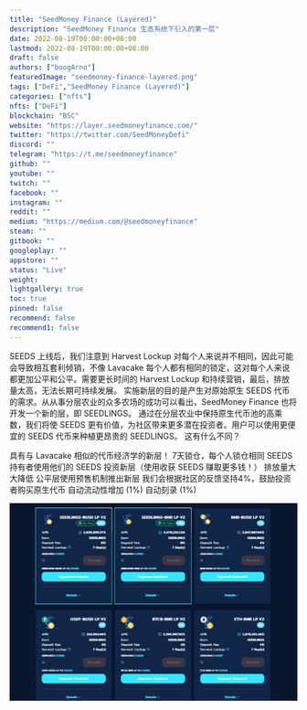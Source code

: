 ```yaml
---
title: "SeedMoney Finance (Layered)"
description: "SeedMoney Finance 生态系统下引入的第一层"
date: 2022-08-19T00:00:00+08:00
lastmod: 2022-08-19T00:00:00+08:00
draft: false
authors: ["boogArno"]
featuredImage: "seedmoney-finance-layered.png"
tags: ["DeFi","SeedMoney Finance (Layered)"]
categories: ["nfts"]
nfts: ["DeFi"]
blockchain: "BSC"
website: "https://layer.seedmoneyfinance.com/"
twitter: "https://twitter.com/SeedMoneyDefi"
discord: ""
telegram: "https://t.me/seedmoneyfinance"
github: ""
youtube: ""
twitch: ""
facebook: ""
instagram: ""
reddit: ""
medium: "https://medium.com/@seedmoneyfinance"
steam: ""
gitbook: ""
googleplay: ""
appstore: ""
status: "Live"
weight: 
lightgallery: true
toc: true
pinned: false
recommend: false
recommend1: false
---
```

SEEDS 上线后，我们注意到 Harvest Lockup 对每个人来说并不相同，因此可能会导致相互套利倾销，不像 Lavacake 每个人都有相同的锁定，这对每个人来说都更加公平和公平。需要更长时间的 Harvest Lockup 和持续营销，最后，排放量太高，无法长期可持续发展。
实施新层的目的是产生对原始原生 SEEDS 代币的需求。从从事分层农业的众多农场的成功可以看出，SeedMoney Finance 也将开发一个新的层，即 SEEDLINGS。
通过在分层农业中保持原生代币池的高乘数，我们将使 SEEDS 更有价值，为社区带来更多潜在投资者。用户可以使用更便宜的 SEEDS 代币来种植更昂贵的 SEEDLINGS。
这有什么不同？

  具有与 Lavacake 相似的代币经济学的新层！
  7天锁仓，每个人锁仓相同
  SEEDS 持有者使用他们的 SEEDS 投资新层（使用收获 SEEDS 赚取更多钱！）
  排放量大大降低
  公平层使用预售机制推出新层
  我们会根据社区的反馈坚持4%，鼓励投资者购买原生代币
  自动流动性增加 (1%)
  自动刻录 (1%)

![E4veqn1VgAQWSa3](E4veqn1VgAQWSa3.jpg)